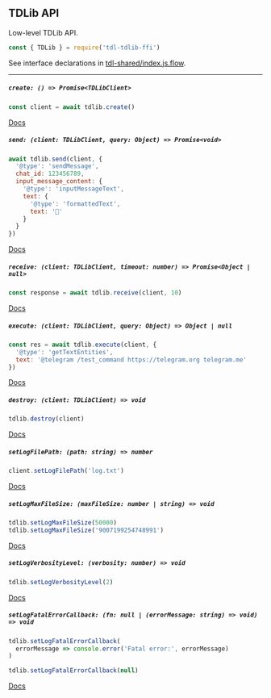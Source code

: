 ## TDLib API

Low-level TDLib API.

```js
const { TDLib } = require('tdl-tdlib-ffi')
```

See interface declarations in [tdl-shared/index.js.flow](tdl-shared/index.js.flow).

---

##### `create: () => Promise<TDLibClient>`

```js
const client = await tdlib.create()
```

[Docs](https://core.telegram.org/tdlib/docs/td__json__client_8h.html#a45cd6979ada11b7690d9dcb1ddc841a0)

##### `send: (client: TDLibClient, query: Object) => Promise<void>`

```js
await tdlib.send(client, {
  '@type': 'sendMessage',
  chat_id: 123456789,
  input_message_content: {
    '@type': 'inputMessageText',
    text: {
      '@type': 'formattedText',
      text: '👻'
    }
  }
})
```

[Docs](https://core.telegram.org/tdlib/docs/td__json__client_8h.html#a1fea1f986bf950d19eee3032c24cce83)

##### `receive: (client: TDLibClient, timeout: number) => Promise<Object | null>`

```js
const response = await tdlib.receive(client, 10)
```

[Docs](https://core.telegram.org/tdlib/docs/td__json__client_8h.html#a9e0cb36bfa2bc2249905aebd7d07a4ac)

##### `execute: (client: TDLibClient, query: Object) => Object | null`

```js
const res = await tdlib.execute(client, {
  '@type': 'getTextEntities',
  text: '@telegram /test_command https://telegram.org telegram.me'
})
```

[Docs](https://core.telegram.org/tdlib/docs/td__json__client_8h.html#a6d6c76380793072d4a9ce3c71ba0f1cf)

##### `destroy: (client: TDLibClient) => void`

```js
tdlib.destroy(client)
```

[Docs](https://core.telegram.org/tdlib/docs/td__json__client_8h.html#a75c765a44f3bdf6a724d90c2e7f75ecf)

##### `setLogFilePath: (path: string) => number`

```js
client.setLogFilePath('log.txt')
```

[Docs](https://core.telegram.org/tdlib/docs/td__log_8h.html#a4b098540dd3957b60a67600cba3ebd7f)

##### `setLogMaxFileSize: (maxFileSize: number | string) => void`

```js
tdlib.setLogMaxFileSize(50000)
tdlib.setLogMaxFileSize('9007199254748991')
```

[Docs](https://core.telegram.org/tdlib/docs/td__log_8h.html#adcbe44e62e16d65eb4c7503aabe264b3)

##### `setLogVerbosityLevel: (verbosity: number) => void`

```js
tdlib.setLogVerbosityLevel(2)
```

[Docs](https://core.telegram.org/tdlib/docs/td__log_8h.html#a8cd6fada30eb227c667fc9a10464ae50)

##### `setLogFatalErrorCallback: (fn: null | (errorMessage: string) => void) => void`

```js
tdlib.setLogFatalErrorCallback(
  errorMessage => console.error('Fatal error:', errorMessage)
)

tdlib.setLogFatalErrorCallback(null)
```

[Docs](https://core.telegram.org/tdlib/docs/td__log_8h.html#addebe91c4525817a6d2b448634c19d71)
